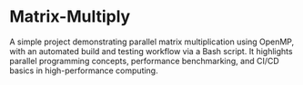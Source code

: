 # Matrix-Multiply
A simple project demonstrating parallel matrix multiplication using OpenMP, with an automated build and testing workflow via a Bash script. It highlights parallel programming concepts, performance benchmarking, and CI/CD basics in high-performance computing.
